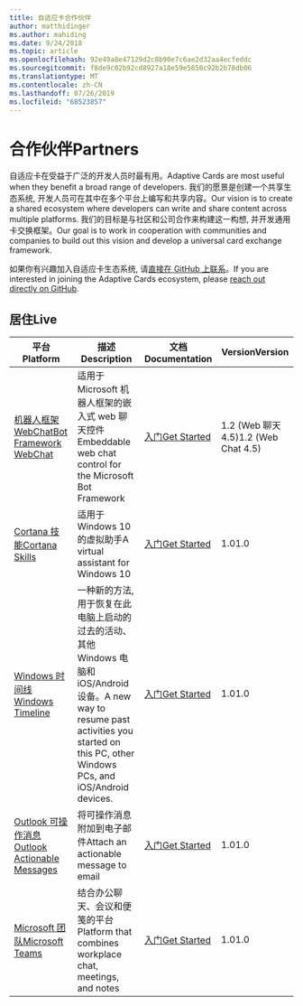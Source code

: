 ```yaml
---
title: 自适应卡合作伙伴
author: matthidinger
ms.author: mahiding
ms.date: 9/24/2018
ms.topic: article
ms.openlocfilehash: 92e49a8e47129d2c8b90e7c6ae2d32aa4ecfeddc
ms.sourcegitcommit: f8de9c02b92cd8927a18e59e5650c92b2b78db06
ms.translationtype: MT
ms.contentlocale: zh-CN
ms.lasthandoff: 07/26/2019
ms.locfileid: "68523857"
---
```

# <a name="partners"></a><span data-ttu-id="ca2a4-102">合作伙伴</span><span class="sxs-lookup"><span data-stu-id="ca2a4-102">Partners</span></span> 

<span data-ttu-id="ca2a4-103">自适应卡在受益于广泛的开发人员时最有用。</span><span class="sxs-lookup"><span data-stu-id="ca2a4-103">Adaptive Cards are most useful when they benefit a broad range of developers.</span></span> <span data-ttu-id="ca2a4-104">我们的愿景是创建一个共享生态系统, 开发人员可在其中在多个平台上编写和共享内容。</span><span class="sxs-lookup"><span data-stu-id="ca2a4-104">Our vision is to create a shared ecosystem where developers can write and share content across multiple platforms.</span></span> <span data-ttu-id="ca2a4-105">我们的目标是与社区和公司合作来构建这一构想, 并开发通用卡交换框架。</span><span class="sxs-lookup"><span data-stu-id="ca2a4-105">Our goal is to work in cooperation with communities and companies to build out this vision and develop a universal card exchange framework.</span></span>

<span data-ttu-id="ca2a4-106">如果你有兴趣加入自适应卡生态系统, 请[直接在 GitHub 上联系](https://github.com/Microsoft/AdaptiveCards)。</span><span class="sxs-lookup"><span data-stu-id="ca2a4-106">If you are interested in joining the Adaptive Cards ecosystem, please [reach out directly on GitHub](https://github.com/Microsoft/AdaptiveCards).</span></span>

## <a name="live"></a><span data-ttu-id="ca2a4-107">居住</span><span class="sxs-lookup"><span data-stu-id="ca2a4-107">Live</span></span>

<span data-ttu-id="ca2a4-108">平台</span><span class="sxs-lookup"><span data-stu-id="ca2a4-108">Platform</span></span> | <span data-ttu-id="ca2a4-109">描述</span><span class="sxs-lookup"><span data-stu-id="ca2a4-109">Description</span></span> | <span data-ttu-id="ca2a4-110">文档</span><span class="sxs-lookup"><span data-stu-id="ca2a4-110">Documentation</span></span> | <span data-ttu-id="ca2a4-111">Version</span><span class="sxs-lookup"><span data-stu-id="ca2a4-111">Version</span></span>
---------|-------------|---------------|---------
[<span data-ttu-id="ca2a4-112">机器人框架 WebChat</span><span class="sxs-lookup"><span data-stu-id="ca2a4-112">Bot Framework WebChat</span></span>](https://github.com/Microsoft/BotFramework-WebChat)  | <span data-ttu-id="ca2a4-113">适用于 Microsoft 机器人框架的嵌入式 web 聊天控件</span><span class="sxs-lookup"><span data-stu-id="ca2a4-113">Embeddable web chat control for the Microsoft Bot Framework</span></span> | [<span data-ttu-id="ca2a4-114">入门</span><span class="sxs-lookup"><span data-stu-id="ca2a4-114">Get Started</span></span>](https://docs.microsoft.com/en-us/adaptive-cards/get-started/bots) | <span data-ttu-id="ca2a4-115">1.2 (Web 聊天 4.5)</span><span class="sxs-lookup"><span data-stu-id="ca2a4-115">1.2 (Web Chat 4.5)</span></span>
[<span data-ttu-id="ca2a4-116">Cortana 技能</span><span class="sxs-lookup"><span data-stu-id="ca2a4-116">Cortana Skills</span></span>](https://docs.microsoft.com/en-us/cortana/skills/adaptive-cards) | <span data-ttu-id="ca2a4-117">适用于 Windows 10 的虚拟助手</span><span class="sxs-lookup"><span data-stu-id="ca2a4-117">A virtual assistant for Windows 10</span></span> | [<span data-ttu-id="ca2a4-118">入门</span><span class="sxs-lookup"><span data-stu-id="ca2a4-118">Get Started</span></span>](https://docs.microsoft.com/en-us/adaptive-cards/get-started/bots) | <span data-ttu-id="ca2a4-119">1.0</span><span class="sxs-lookup"><span data-stu-id="ca2a4-119">1.0</span></span>
[<span data-ttu-id="ca2a4-120">Windows 时间线</span><span class="sxs-lookup"><span data-stu-id="ca2a4-120">Windows Timeline</span></span>](https://blogs.windows.com/windowsexperience/2017/12/19/announcing-windows-10-insider-preview-build-17063-pc/) | <span data-ttu-id="ca2a4-121">一种新的方法, 用于恢复在此电脑上启动的过去的活动、其他 Windows 电脑和 iOS/Android 设备。</span><span class="sxs-lookup"><span data-stu-id="ca2a4-121">A new way to resume past activities you started on this PC, other Windows PCs, and iOS/Android devices.</span></span> | [<span data-ttu-id="ca2a4-122">入门</span><span class="sxs-lookup"><span data-stu-id="ca2a4-122">Get Started</span></span>](https://docs.microsoft.com/en-us/adaptive-cards/get-started/windows) | <span data-ttu-id="ca2a4-123">1.0</span><span class="sxs-lookup"><span data-stu-id="ca2a4-123">1.0</span></span>
[<span data-ttu-id="ca2a4-124">Outlook 可操作消息</span><span class="sxs-lookup"><span data-stu-id="ca2a4-124">Outlook Actionable Messages</span></span>](https://docs.microsoft.com/en-us/outlook/actionable-messages/)  | <span data-ttu-id="ca2a4-125">将可操作消息附加到电子邮件</span><span class="sxs-lookup"><span data-stu-id="ca2a4-125">Attach an actionable message to email</span></span> | [<span data-ttu-id="ca2a4-126">入门</span><span class="sxs-lookup"><span data-stu-id="ca2a4-126">Get Started</span></span>](https://docs.microsoft.com/en-us/outlook/actionable-messages/) | <span data-ttu-id="ca2a4-127">1.0</span><span class="sxs-lookup"><span data-stu-id="ca2a4-127">1.0</span></span>
[<span data-ttu-id="ca2a4-128">Microsoft 团队</span><span class="sxs-lookup"><span data-stu-id="ca2a4-128">Microsoft Teams</span></span>](https://products.office.com/en-US/microsoft-teams/group-chat-software) | <span data-ttu-id="ca2a4-129">结合办公聊天、会议和便笺的平台</span><span class="sxs-lookup"><span data-stu-id="ca2a4-129">Platform that combines workplace chat, meetings, and notes</span></span> | [<span data-ttu-id="ca2a4-130">入门</span><span class="sxs-lookup"><span data-stu-id="ca2a4-130">Get Started</span></span>](https://docs.microsoft.com/en-us/microsoftteams/platform/concepts/cards/cards-reference#adaptive-card) | <span data-ttu-id="ca2a4-131">1.0</span><span class="sxs-lookup"><span data-stu-id="ca2a4-131">1.0</span></span>
